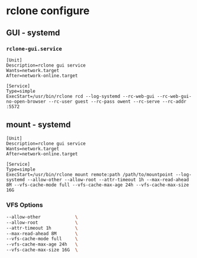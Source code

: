 # rclone configure

## GUI - systemd

### `rclone-gui.service`

```systemd
[Unit]
Description=rclone gui service
Wants=network.target
After=network-online.target

[Service]
Type=simple
ExecStart=/usr/bin/rclone rcd --log-systemd --rc-web-gui --rc-web-gui-no-open-browser --rc-user guest --rc-pass owent --rc-serve --rc-addr :5572
```

## mount - systemd

```systemd
[Unit]
Description=rclone gui service
Wants=network.target
After=network-online.target

[Service]
Type=simple
ExecStart=/usr/bin/rclone mount remote:path /path/to/mountpoint --log-systemd --allow-other --allow-root --attr-timeout 1h --max-read-ahead 8M --vfs-cache-mode full --vfs-cache-max-age 24h --vfs-cache-max-size 16G 
```

### VFS Options

```bash
--allow-other             \
--allow-root              \
--attr-timeout 1h         \
--max-read-ahead 8M       \
--vfs-cache-mode full     \
--vfs-cache-max-age 24h   \
--vfs-cache-max-size 16G  \
```
